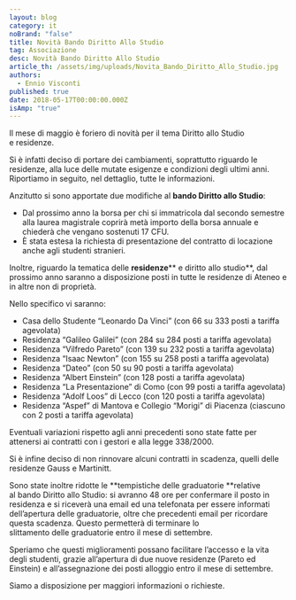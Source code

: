 ```yaml
---
layout: blog
category: it
noBrand: "false"
title: Novità Bando Diritto Allo Studio
tag: Associazione
desc: Novità Bando Diritto Allo Studio
article_th: /assets/img/uploads/Novita_Bando_Diritto_Allo_Studio.jpg
authors:
  - Ennio Visconti
published: true
date: 2018-05-17T00:00:00.000Z
isAmp: "true"
---
```


Il mese di maggio è foriero di novità per il tema Diritto allo Studio e residenze.

Si è infatti deciso di portare dei cambiamenti, soprattutto riguardo le residenze, alla luce delle mutate esigenze e condizioni degli ultimi anni. Riportiamo in seguito, nel dettaglio, tutte le informazioni.

Anzitutto si sono apportate due modifiche al **bando Diritto allo Studio**:

*   Dal prossimo anno la borsa per chi si immatricola dal secondo semestre alla laurea magistrale coprirà metà importo della borsa annuale e chiederà che vengano sostenuti 17 CFU.
*   È stata estesa la richiesta di presentazione del contratto di locazione anche agli studenti stranieri.

Inoltre, riguardo la tematica delle **residenze**** e diritto allo studio**, dal prossimo anno saranno a disposizione posti in tutte le residenze di Ateneo e in altre non di proprietà.

Nello specifico vi saranno:

*   Casa dello Studente “Leonardo Da Vinci” (con 66 su 333 posti a tariffa agevolata)
*   Residenza “Galileo Galilei” (con 284 su 284 posti a tariffa agevolata)
*   Residenza “Vilfredo Pareto” (con 139 su 232 posti a tariffa agevolata)
*   Residenza “Isaac Newton” (con 155 su 258 posti a tariffa agevolata)
*   Residenza “Dateo” (con 50 su 90 posti a tariffa agevolata)
*   Residenza “Albert Einstein” (con 128 posti a tariffa agevolata)
*   Residenza “La Presentazione” di Como (con 99 posti a tariffa agevolata)
*   Residenza “Adolf Loos” di Lecco (con 120 posti a tariffa agevolata)
*   Residenza “Aspef” di Mantova e Collegio “Morigi” di Piacenza (ciascuno con 2 posti a tariffa agevolata)

Eventuali variazioni rispetto agli anni precedenti sono state fatte per attenersi ai contratti con i gestori e alla legge 338/2000. 

Si è infine deciso di non rinnovare alcuni contratti in scadenza, quelli delle residenze Gauss e Martinitt.

Sono state inoltre ridotte le **tempistiche delle graduatorie **relative al bando Diritto allo Studio: si avranno 48 ore per confermare il posto in residenza e si riceverà una email ed una telefonata per essere informati dell’apertura delle graduatorie, oltre che precedenti email per ricordare questa scadenza. Questo permetterà di terminare lo slittamento delle graduatorie entro il mese di settembre.

Speriamo che questi miglioramenti possano facilitare l’accesso e la vita degli studenti, grazie all’apertura di due nuove residenze (Pareto ed Einstein) e all’assegnazione dei posti alloggio entro il mese di settembre.

Siamo a disposizione per maggiori informazioni o richieste.
